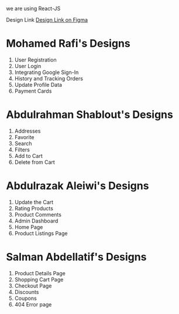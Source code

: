 we are using React-JS

Design Link [Design Link on Figma](./https://www.figma.com/community/file/1219312065205187851/full-e-commerce-website-ui-ux-design/)

# Mohamed Rafi's Designs

1. User Registration
2. User Login
3. Integrating Google Sign-In
4. History and Tracking Orders
5. Update Profile Data
6. Payment Cards

# Abdulrahman Shablout's Designs

1. Addresses
2. Favorite
3. Search
4. Filters
5. Add to Cart
6. Delete from Cart

# Abdulrazak Aleiwi's Designs

1. Update the Cart
2. Rating Products
3. Product Comments
4. Admin Dashboard
5. Home Page
6. Product Listings Page

# Salman Abdellatif's Designs

1. Product Details Page
2. Shopping Cart Page
3. Checkout Page
4. Discounts
5. Coupons
6. 404 Error page

